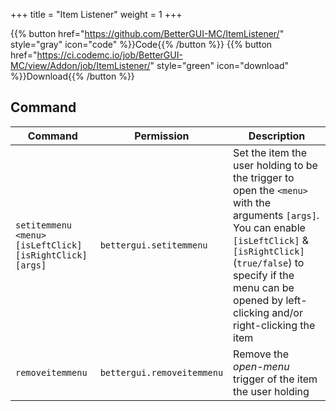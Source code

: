 +++
title = "Item Listener"
weight = 1
+++

{{% button href="https://github.com/BetterGUI-MC/ItemListener/" style="gray" icon="code" %}}Code{{% /button %}} {{% button href="https://ci.codemc.io/job/BetterGUI-MC/view/Addon/job/ItemListener/" style="green" icon="download" %}}Download{{% /button %}}

## Command
| Command | Permission | Description |
| --- | --- | --- |
| `setitemmenu  <menu> [isLeftClick] [isRightClick] [args]` | `bettergui.setitemmenu` | Set the item the user holding to be the trigger to open the `<menu>` with the arguments `[args]`. You can enable `[isLeftClick]` & `[isRightClick]` (`true/false`) to specify if the menu can be opened by left-clicking and/or right-clicking the item |
| `removeitemmenu` | `bettergui.removeitemmenu` | Remove the *open-menu* trigger of the item the user holding |
